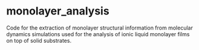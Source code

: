 # monolayer_analysis
Code for the extraction of monolayer structural information from molecular dynamics simulations used for the analysis of ionic liquid monolayer films on top of solid substrates.

